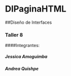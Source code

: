 # DIPaginaHTML


##Diseño de Interfaces
### Taller 8 

####Integrantes:
##### Jessica Amoguimba
##### Andrea Quishpe
